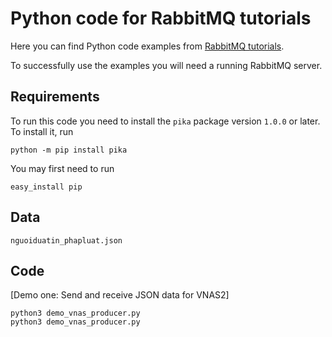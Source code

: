 # Python code for RabbitMQ tutorials

Here you can find Python code examples from [RabbitMQ
tutorials](https://www.rabbitmq.com/getstarted.html).

To successfully use the examples you will need a running RabbitMQ server.

## Requirements

To run this code you need to install the `pika` package version `1.0.0` or later. To install it, run

    python -m pip install pika

You may first need to run

    easy_install pip

## Data

    nguoiduatin_phapluat.json

## Code

[Demo one: Send and receive JSON data for VNAS2]
    
    python3 demo_vnas_producer.py
    python3 demo_vnas_producer.py
<!-- 

[Tutorial two: Work Queues](https://www.rabbitmq.com/tutorial-two-python.html):

    python new_task.py "A very hard task which takes two seconds.."
    python worker.py


[Tutorial three: Publish/Subscribe](https://www.rabbitmq.com/tutorial-three-python.html):

    python receive_logs.py
    python emit_log.py "info: This is the log message"


[Tutorial four: Routing](https://www.rabbitmq.com/tutorial-four-python.html):

    python receive_logs_direct.py info
    python emit_log_direct.py info "The message"


[Tutorial five: Topics](https://www.rabbitmq.com/tutorial-five-python.html):

    python receive_logs_topic.py "*.rabbit"
    python emit_log_topic.py red.rabbit Hello


[Tutorial six: RPC](https://www.rabbitmq.com/tutorial-six-python.html):

    python rpc_server.py
    python rpc_client.py -->

